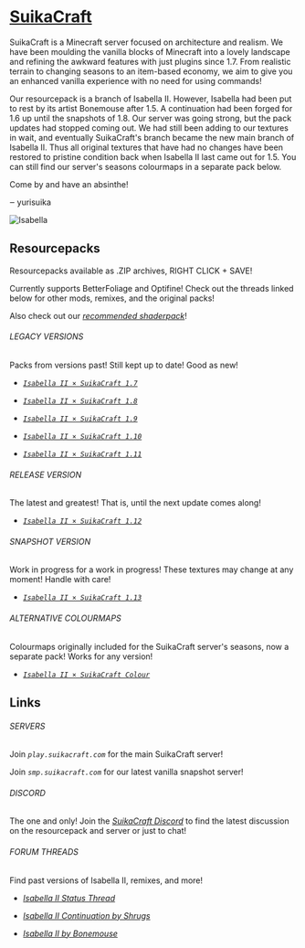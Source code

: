 # [SuikaCraft](http://suikacraft.com)

SuikaCraft is a Minecraft server focused on architecture and realism.  We have been moulding the vanilla blocks of Minecraft into a lovely landscape and refining the awkward features with just plugins since 1.7.  From realistic terrain to changing seasons to an item-based economy, we aim to give you an enhanced vanilla experience with no need for using commands!

Our resourcepack is a branch of Isabella II.  However, Isabella had been put to rest by its artist Bonemouse after 1.5.  A continuation had been forged for 1.6 up until the snapshots of 1.8.  Our server was going strong, but the pack updates had stopped coming out.  We had still been adding to our textures in wait, and eventually SuikaCraft's branch became the new main branch of Isabella II.  Thus all original textures that have had no changes have been restored to pristine condition back when Isabella II last came out for 1.5.  You can still find our server's seasons colourmaps in a separate pack below.

Come by and have an absinthe!

‒ yurisuika

![Isabella](https://raw.githubusercontent.com/yurisuika/SuikaCraft/master/Isabella%20II%20×%20SuikaCraft%201.13/pack.png)

## Resourcepacks

Resourcepacks available as .ZIP archives, RIGHT CLICK + SAVE!

Currently supports BetterFoliage and Optifine!  Check out the threads linked below for other mods, remixes, and the original packs!

Also check out our *[recommended shaderpack](https://www.minecraftforum.net/forums/mapping-and-modding-java-edition/minecraft-mods/1293898-chocapic13s-shaders)*!

###### LEGACY VERSIONS

Packs from versions past!  Still kept up to date!  Good as new!

* [*`Isabella II × SuikaCraft 1.7`*](https://github.com/yurisuika/SuikaCraft/blob/master/Archives/Isabella%20II%20%C3%97%20SuikaCraft%201.7.zip)

* [*`Isabella II × SuikaCraft 1.8`*](https://github.com/yurisuika/SuikaCraft/blob/master/Archives/Isabella%20II%20%C3%97%20SuikaCraft%201.8.zip)

* [*`Isabella II × SuikaCraft 1.9`*](https://github.com/yurisuika/SuikaCraft/blob/master/Archives/Isabella%20II%20%C3%97%20SuikaCraft%201.9.zip)

* [*`Isabella II × SuikaCraft 1.10`*](https://github.com/yurisuika/SuikaCraft/blob/master/Archives/Isabella%20II%20%C3%97%20SuikaCraft%201.10.zip)

* [*`Isabella II × SuikaCraft 1.11`*](https://github.com/yurisuika/SuikaCraft/blob/master/Archives/Isabella%20II%20%C3%97%20SuikaCraft%201.11.zip)

###### RELEASE VERSION

The latest and greatest!  That is, until the next update comes along!

* [*`Isabella II × SuikaCraft 1.12`*](https://github.com/yurisuika/SuikaCraft/blob/master/Archives/Isabella%20II%20%C3%97%20SuikaCraft%201.12.zip)

###### SNAPSHOT VERSION

Work in progress for a work in progress!  These textures may change at any moment!  Handle with care!

* [*`Isabella II × SuikaCraft 1.13`*](https://github.com/yurisuika/SuikaCraft/blob/master/Archives/Isabella%20II%20%C3%97%20SuikaCraft%201.13.zip)

###### ALTERNATIVE COLOURMAPS

Colourmaps originally included for the SuikaCraft server's seasons, now a separate pack!  Works for any version!

* [*`Isabella II × SuikaCraft Colour`*](https://github.com/yurisuika/SuikaCraft/blob/master/Archives/Isabella%20II%20%C3%97%20SuikaCraft%20Colour.zip)

## Links

###### SERVERS

Join *`play.suikacraft.com`* for the main SuikaCraft server!

Join *`smp.suikacraft.com`* for our latest vanilla snapshot server!

###### DISCORD

The one and only!  Join the *[SuikaCraft Discord](https://discord.gg/0zdNEkQle7Qg9C1H)* to find the latest discussion on the resourcepack and server or just to chat!

###### FORUM THREADS

Find past versions of Isabella II, remixes, and more!

* *[Isabella II Status Thread](http://www.minecraftforum.net/forums/mapping-and-modding-java-edition/resource-packs/resource-pack-discussion/2745599)*

* *[Isabella II Continuation by Shrugs](https://www.minecraftforum.net/forums/mapping-and-modding-java-edition/resource-packs/1244972-16x-1-6-1-7-1-8beta-isabella-ii-unofficial-thread)*

* *[Isabella II by Bonemouse](http://www.minecraftforum.net/forums/mapping-and-modding-java-edition/resource-packs/1226573)*
